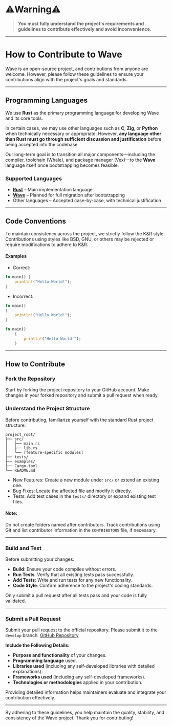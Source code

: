 # ⚠️Warning⚠️

> **You must fully understand the project's requirements and guidelines to contribute effectively and avoid inconvenience.**

---

# How to Contribute to Wave

Wave is an open-source project, and contributions from anyone are welcome. However, please follow these guidelines to ensure your contributions align with the project's goals and standards.

---

## Programming Languages

We use **Rust** as the primary programming language for developing Wave and its core tools.

In certain cases, we may use other languages such as **C**, **Zig**, or **Python** when technically necessary or appropriate. However, **any language other than Rust must go through sufficient discussion and justification** before being accepted into the codebase.

Our long-term goal is to transition all major components—including the compiler, toolchain (Whale), and package manager (Vex)—to the **Wave** language itself once bootstrapping becomes feasible.

### Supported Languages

- **[Rust](https://www.rust-lang.org/)** – Main implementation language  
- **[Wave](https://www.wave-lang.dev/)** – Planned for full migration after bootstrapping  
- Other languages – Accepted case-by-case, with technical justification

--- 

## Code Conventions

To maintain consistency across the project, we strictly follow the K&R style. Contributions using styles like BSD, GNU, or others may be rejected or require modifications to adhere to K&R.

#### Examples

* Correct:
```rust
fn main() {
    println!("Hello World!");
}
```

* Incorrect:
```rust
fn main() 
{
    println!("Hello World!");
}
```

```rust
fn main() 
    {
        println!("Hello World!");
    }
```

---

## How to Contribute

### Fork the Repository

Start by forking the project repository to your GitHub account. Make changes in your forked repository and submit a pull request when ready.

### Understand the Project Structure

Before contributing, familiarize yourself with the standard Rust project structure:

```
project_root/  
├── src/  
│   ├── main.rs  
│   ├── lib.rs  
│   └── [feature-specific modules]  
├── tests/  
├── examples/  
├── Cargo.toml  
└── README.md  
```

* New Features: Create a new module under `src/` or extend an existing one.
* Bug Fixes: Locate the affected file and modify it directly.
* Tests: Add test cases in the `tests/` directory or expand existing test files.

#### Note:
Do not create folders named after contributors. Track contributions using Git and list contributor information in the `CONTRIBUTORS` file, if necessary.

---

### Build and Test

Before submitting your changes:

* **Build**: Ensure your code compiles without errors.
* **Run Tests**: Verify that all existing tests pass successfully.
* **Add Tests**: Write and run tests for any new functionality.
* **Code Style**: Confirm adherence to the project's coding standards.

Only submit a pull request after all tests pass and your code is fully validated.

---

### Submit a Pull Request

Submit your pull request to the official repository. Please submit it to the `develop` branch.
[GitHub Repository](https://github.com/LunaStev/Wave)

**Include the Following Details:**

* **Purpose and functionality** of your changes.
* **Programming language** used.
* **Libraries used** (including any self-developed libraries with detailed explanations).
* **Frameworks used** (including any self-developed frameworks).
* **Technologies or methodologies** applied in your contribution.

Providing detailed information helps maintainers evaluate and integrate your contribution effectively.

---

By adhering to these guidelines, you help maintain the quality, stability, and consistency of the Wave project. Thank you for contributing!
